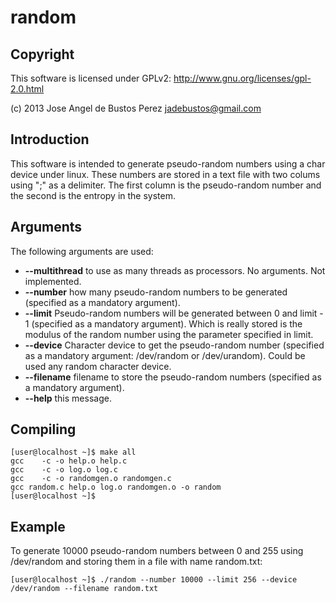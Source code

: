 # random

## Copyright

This software is licensed under GPLv2: http://www.gnu.org/licenses/gpl-2.0.html
  
  (c) 2013 Jose Angel de Bustos Perez <jadebustos@gmail.com>

## Introduction

This software is intended to generate pseudo-random numbers using a char device under linux. These numbers are stored in a text file with two colums using ";" as a delimiter. The first column is the pseudo-random number and the second is the entropy in the system.

## Arguments

The following arguments are used:

* **--multithread** to use as many threads as processors. No arguments. Not implemented.
* **--number** how many pseudo-random numbers to be generated (specified as a mandatory argument).
* **--limit** Pseudo-random numbers will be generated between 0 and limit - 1 (specified as a mandatory argument). Which is really stored is the modulus of the random number using the parameter specified in limit.
* **--device** Character device to get the pseudo-random number (specified as a mandatory argument: /dev/random or /dev/urandom). Could be used any random character device.  
* **--filename** filename to store the pseudo-random numbers (specified as a mandatory argument).
* **--help** this message.

## Compiling

```
[user@localhost ~]$ make all
gcc    -c -o help.o help.c
gcc    -c -o log.o log.c
gcc    -c -o randomgen.o randomgen.c
gcc random.c help.o log.o randomgen.o -o random
[user@localhost ~]$
```

## Example

To generate 10000 pseudo-random numbers between 0 and 255 using /dev/random and storing them in a file with name random.txt:

```
[user@localhost ~]$ ./random --number 10000 --limit 256 --device /dev/random --filename random.txt
```
